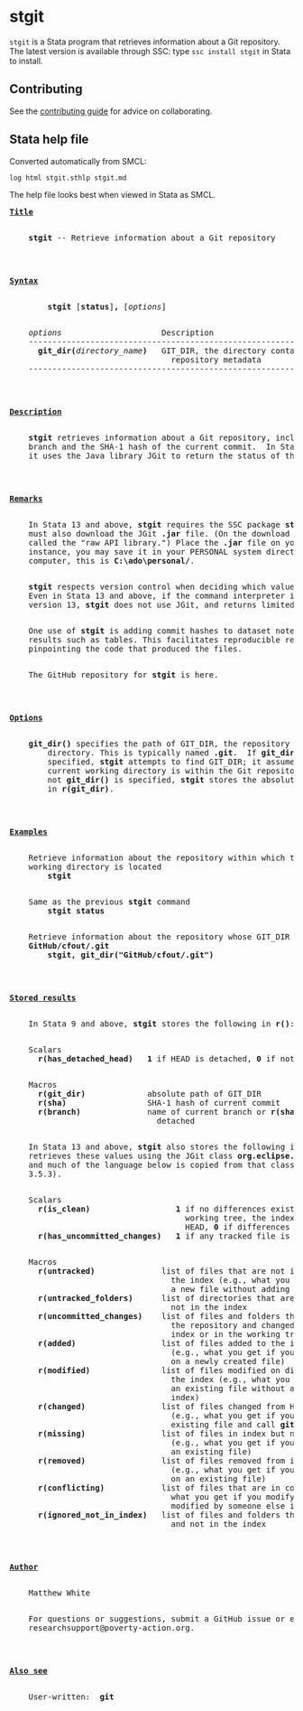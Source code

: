 stgit
=====

`stgit` is a Stata program that retrieves information about a Git repository. The latest version is available through SSC: type `ssc install stgit` in Stata to install.

Contributing
------------

See the [contributing guide](/CONTRIBUTING.md) for advice on collaborating.

Stata help file
---------------

Converted automatically from SMCL:

```
log html stgit.sthlp stgit.md
```

The help file looks best when viewed in Stata as SMCL.

<pre>
<b><u>Title</u></b>
<p>
    <b>stgit</b> -- Retrieve information about a Git repository
<p>
<p>
<a name="syntax"></a><b><u>Syntax</u></b>
<p>
        <b>stgit</b> [<b>status</b>]<b>,</b> [<i>options</i>]
<p>
    <i>options</i>                     Description
    -------------------------------------------------------------------------
      <b>git_dir(</b><i>directory_name</i><b>)</b>   GIT_DIR, the directory containing the
                                  repository metadata
    -------------------------------------------------------------------------
<p>
<p>
<a name="description"></a><b><u>Description</u></b>
<p>
    <b>stgit</b> retrieves information about a Git repository, including the current
    branch and the SHA-1 hash of the current commit.  In Stata 13 and above,
    it uses the Java library JGit to return the status of the working tree.
<p>
<p>
<a name="remarks"></a><b><u>Remarks</u></b>
<p>
    In Stata 13 and above, <b>stgit</b> requires the SSC package <b>statajava</b>.  You
    must also download the JGit <b>.jar</b> file. (On the download page, it may be
    called the "raw API library.") Place the <b>.jar</b> file on your ado-path.  For
    instance, you may save it in your PERSONAL system directory.  On your
    computer, this is <b>C:\ado\personal/</b>.
<p>
    <b>stgit</b> respects version control when deciding which values to retrieve.
    Even in Stata 13 and above, if the command interpreter is set to before
    version 13, <b>stgit</b> does not use JGit, and returns limited information.
<p>
    One use of <b>stgit</b> is adding commit hashes to dataset notes and to exported
    results such as tables. This facilitates reproducible research,
    pinpointing the code that produced the files.
<p>
    The GitHub repository for <b>stgit</b> is here.
<p>
<p>
<a name="options"></a><b><u>Options</u></b>
<p>
    <b>git_dir()</b> specifies the path of GIT_DIR, the repository metadata
        directory. This is typically named <b>.git</b>.  If <b>git_dir()</b> is not
        specified, <b>stgit</b> attempts to find GIT_DIR; it assumes that the
        current working directory is within the Git repository.  Whether or
        not <b>git_dir()</b> is specified, <b>stgit</b> stores the absolute path of GIT_DIR
        in <b>r(git_dir)</b>.
<p>
<p>
<a name="examples"></a><b><u>Examples</u></b>
<p>
    Retrieve information about the repository within which the current
    working directory is located
        <b>stgit</b>
<p>
    Same as the previous <b>stgit</b> command
        <b>stgit status</b>
<p>
    Retrieve information about the repository whose GIT_DIR is
    <b>GitHub/cfout/.git</b>
        <b>stgit, git_dir("GitHub/cfout/.git")</b>
<p>
<p>
<a name="results"></a><b><u>Stored results</u></b>
<p>
    In Stata 9 and above, <b>stgit</b> stores the following in <b>r()</b>:
<p>
    Scalars
      <b>r(has_detached_head)</b>   <b>1</b> if HEAD is detached, <b>0</b> if not
<p>
    Macros
      <b>r(git_dir)</b>             absolute path of GIT_DIR
      <b>r(sha)</b>                 SHA-1 hash of current commit
      <b>r(branch)</b>              name of current branch or <b>r(sha)</b> if HEAD is
                               detached
<p>
    In Stata 13 and above, <b>stgit</b> also stores the following in <b>r()</b>.  <b>stgit</b>
    retrieves these values using the JGit class <b>org.eclipse.jgit.api.Status</b>,
    and much of the language below is copied from that class's API (version
    3.5.3).
<p>
    Scalars
      <b>r(is_clean)</b>                  <b>1</b> if no differences exist between the
                                     working tree, the index, and the current
                                     HEAD, <b>0</b> if differences do exist
      <b>r(has_uncommitted_changes)</b>   <b>1</b> if any tracked file is changed, <b>0</b> if not
<p>
    Macros
      <b>r(untracked)</b>              list of files that are not ignored and not in
                                  the index (e.g., what you get if you create
                                  a new file without adding it to the index)
      <b>r(untracked_folders)</b>      list of directories that are not ignored and
                                  not in the index
      <b>r(uncommitted_changes)</b>    list of files and folders that are known to
                                  the repository and changed either in the
                                  index or in the working tree
      <b>r(added)</b>                  list of files added to the index, not in HEAD
                                  (e.g., what you get if you call <b>git add ...</b>
                                  on a newly created file)
      <b>r(modified)</b>               list of files modified on disk relative to
                                  the index (e.g., what you get if you modify
                                  an existing file without adding it to the
                                  index)
      <b>r(changed)</b>                list of files changed from HEAD to index
                                  (e.g., what you get if you modify an
                                  existing file and call <b>git add ...</b> on it)
      <b>r(missing)</b>                list of files in index but not filesystem
                                  (e.g., what you get if you call <b>rm ...</b> on
                                  an existing file)
      <b>r(removed)</b>                list of files removed from index, but in HEAD
                                  (e.g., what you get if you call <b>git rm ...</b>
                                  on an existing file)
      <b>r(conflicting)</b>            list of files that are in conflict (e.g.,
                                  what you get if you modify a file that was
                                  modified by someone else in the meantime)
      <b>r(ignored_not_in_index)</b>   list of files and folders that are ignored
                                  and not in the index
<p>
<p>
<a name="author"></a><b><u>Author</u></b>
<p>
    Matthew White
<p>
    For questions or suggestions, submit a GitHub issue or e-mail
    researchsupport@poverty-action.org.
<p>
<p>
<b><u>Also see</u></b>
<p>
    User-written:  <b>git</b>
</pre>
